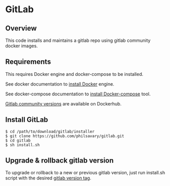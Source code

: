 # GitLab

## Overview

This code installs and maintains a gitlab repo using gitlab community docker images.


## Requirements

This requires Docker engine and docker-compose to be installed.

See docker documentation to [install Docker](https://docs.docker.com/install/) engine.

See docker-compose documentation to [install Docker-compose](https://docs.docker.com/compose/install/) tool.

[Gitlab community versions](https://hub.docker.com/r/gitlab/gitlab-ce) are available on Dockerhub.


## Install GitLab


```shell
$ cd /path/to/download/gitlab/installer
$ git clone https://github.com/philsavary/gitlab.git
$ cd gitlab
$ sh install.sh
```


## Upgrade & rollback gitlab version

To upgrade or rollback to a new or previous gitlab version, just run install.sh script with the desired [gitlab version tag](https://hub.docker.com/r/gitlab/gitlab-ce/tags).
